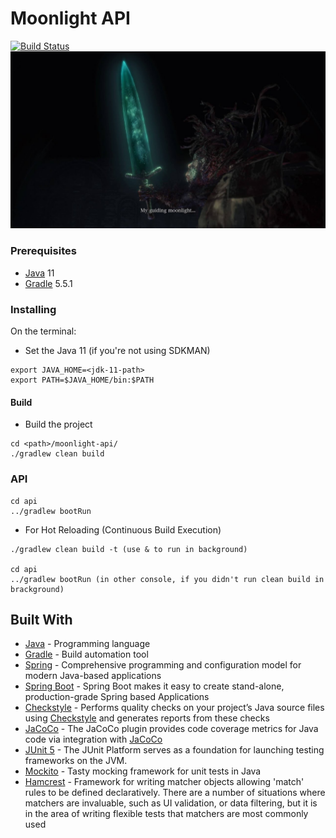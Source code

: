 # Moonlight API

[![Build Status](https://cloud.drone.io/api/badges/matheuslab/moonlight-api/status.svg)](https://cloud.drone.io/matheuslab/moonlight-api)
![Moonlight](img/moonlight.jpg)

### Prerequisites

* [Java](https://www.java.com/) 11
* [Gradle](https://gradle.org/) 5.5.1

### Installing

On the terminal:
* Set the Java 11 (if you're not using SDKMAN)
```
export JAVA_HOME=<jdk-11-path>
export PATH=$JAVA_HOME/bin:$PATH
```
#### Build

* Build the project
```
cd <path>/moonlight-api/
./gradlew clean build
```

### API

```
cd api
../gradlew bootRun
```
* For Hot Reloading (Continuous Build Execution)
```
./gradlew clean build -t (use & to run in background)

cd api
../gradlew bootRun (in other console, if you didn't run clean build in brackground)
```

## Built With

* [Java](https://www.java.com/) - Programming language
* [Gradle](https://gradle.org/) - Build automation tool
* [Spring](https://spring.io/) - Comprehensive programming and configuration model for modern Java-based applications
* [Spring Boot](https://spring.io/projects/spring-boot) - Spring Boot makes it easy to create stand-alone, production-grade Spring based Applications
* [Checkstyle](https://docs.gradle.org/5.2.1/userguide/checkstyle_plugin.html) - Performs quality checks on your project’s Java source files using [Checkstyle](http://checkstyle.sourceforge.net/index.html) and generates reports from these checks
* [JaCoCo](https://docs.gradle.org/5.2.1/userguide/jacoco_plugin.html) - The JaCoCo plugin provides code coverage metrics for Java code via integration with [JaCoCo](https://www.eclemma.org/jacoco/)
* [JUnit 5](https://docs.gradle.org/current/userguide/java_testing.html#using_junit5) - The JUnit Platform serves as a foundation for launching testing frameworks on the JVM.
* [Mockito](https://site.mockito.org/) - Tasty mocking framework for unit tests in Java
* [Hamcrest](http://hamcrest.org/) - Framework for writing matcher objects allowing 'match' rules to be defined declaratively. There are a number of situations where matchers are invaluable, such as UI validation, or data filtering, but it is in the area of writing flexible tests that matchers are most commonly used
